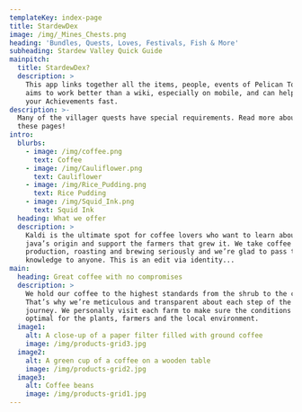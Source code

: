 ```yaml
---
templateKey: index-page
title: StardewDex
image: /img/_Mines_Chests.png
heading: 'Bundles, Quests, Loves, Festivals, Fish & More'
subheading: Stardew Valley Quick Guide
mainpitch:
  title: StardewDex?
  description: >
    This app links together all the items, people, events of Pelican Town. It
    aims to work better than a wiki, especially on mobile, and can help you earn
    your Achievements fast.
description: >-
  Many of the villager quests have special requirements. Read more about them in
  these pages!
intro:
  blurbs:
    - image: /img/coffee.png
      text: Coffee
    - image: /img/Cauliflower.png
      text: Cauliflower
    - image: /img/Rice_Pudding.png
      text: Rice Pudding
    - image: /img/Squid_Ink.png
      text: Squid Ink
  heading: What we offer
  description: >
    Kaldi is the ultimate spot for coffee lovers who want to learn about their
    java’s origin and support the farmers that grew it. We take coffee
    production, roasting and brewing seriously and we’re glad to pass that
    knowledge to anyone. This is an edit via identity...
main:
  heading: Great coffee with no compromises
  description: >
    We hold our coffee to the highest standards from the shrub to the cup.
    That’s why we’re meticulous and transparent about each step of the coffee’s
    journey. We personally visit each farm to make sure the conditions are
    optimal for the plants, farmers and the local environment.
  image1:
    alt: A close-up of a paper filter filled with ground coffee
    image: /img/products-grid3.jpg
  image2:
    alt: A green cup of a coffee on a wooden table
    image: /img/products-grid2.jpg
  image3:
    alt: Coffee beans
    image: /img/products-grid1.jpg
---
```


